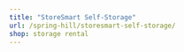 ```yaml
---
title: "StoreSmart Self-Storage"
url: /spring-hill/storesmart-self-storage/
shop: storage rental
---
```

